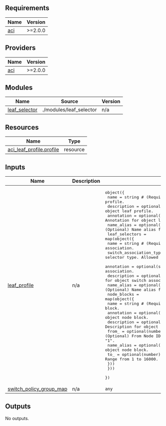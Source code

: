 <!-- BEGIN_TF_DOCS -->
## Requirements

| Name | Version |
|------|---------|
| <a name="requirement_aci"></a> [aci](#requirement\_aci) | >=2.0.0 |

## Providers

| Name | Version |
|------|---------|
| <a name="provider_aci"></a> [aci](#provider\_aci) | >=2.0.0 |

## Modules

| Name | Source | Version |
|------|--------|---------|
| <a name="module_leaf_selector"></a> [leaf\_selector](#module\_leaf\_selector) | ./modules/leaf_selector | n/a |

## Resources

| Name | Type |
|------|------|
| [aci_leaf_profile.profile](https://registry.terraform.io/providers/CiscoDevNet/aci/latest/docs/resources/leaf_profile) | resource |

## Inputs

| Name | Description | Type | Default | Required |
|------|-------------|------|---------|:--------:|
| <a name="input_leaf_profile"></a> [leaf\_profile](#input\_leaf\_profile) | n/a | <pre>object({<br>    name            = string # (Required) Name of Object leaf profile.<br>    description     = optional(string) # (Optional) Description for object leaf profile.<br>    annotation      = optional(string) # (Optional) Annotation for object leaf profile.<br>    name_alias      = optional(string) # (Optional) Name alias for object leaf profile.<br>    leaf_selectors  = map(object({<br>      name                    = string # (Required) Name of Object switch association.<br>      switch_association_type = string # (Required) The leaf selector type. Allowed values: "ALL", "range", "ALL_IN_POD".<br>      annotation              = optional(string) # (Optional) Annotation for object switch association.<br>      description             = optional(string) # (Optional) Description for object switch association.<br>      name_alias              = optional(string) # (Optional) Name alias for object switch association.<br>      node_blocks = map(object({<br>        name        = string # (Required) Name of Object node block.<br>        annotation  = optional(string) # (Optional) Annotation for object node block.<br>        description = optional(string) # (Optional) Description for object node block.<br>        from_       = optional(number) # (Optional) From Node ID. Range from 1 to 16000. Default value is "1".<br>        name_alias  = optional(string) # (Optional) Name alias for object node block.<br>        to_         = optional(number) # (Optional) To node ID. Range from 1 to 16000. Default value is "1".<br>      }))<br>    }))<br>  })</pre> | n/a | yes |
| <a name="input_switch_policy_group_map"></a> [switch\_policy\_group\_map](#input\_switch\_policy\_group\_map) | n/a | `any` | n/a | yes |

## Outputs

No outputs.
<!-- END_TF_DOCS -->